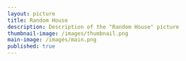 ```yaml
---
layout: picture
title: Random House
description: Description of the "Random House" picture
thumbnail-image: /images/thumbnail.png
main-image: /images/main.png
published: true
---
```


